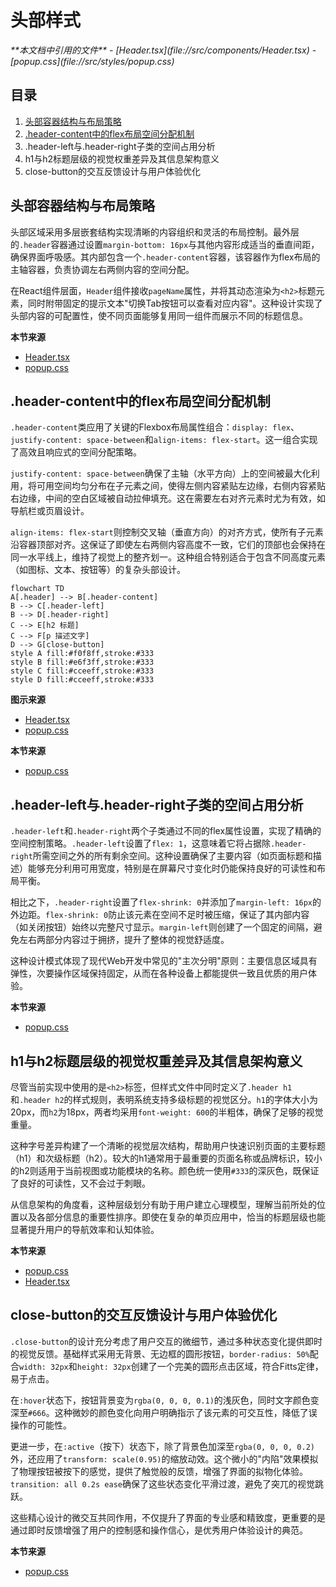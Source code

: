 # 头部样式

<cite>
**本文档中引用的文件**   
- [Header.tsx](file://src/components/Header.tsx)
- [popup.css](file://src/styles/popup.css)
</cite>

## 目录
1. [头部容器结构与布局策略](#头部容器结构与布局策略)
2. [.header-content中的flex布局空间分配机制](#header-content中的flex布局空间分配机制)
3. .header-left与.header-right子类的空间占用分析
4. h1与h2标题层级的视觉权重差异及其信息架构意义
5. close-button的交互反馈设计与用户体验优化

## 头部容器结构与布局策略

头部区域采用多层嵌套结构实现清晰的内容组织和灵活的布局控制。最外层的`.header`容器通过设置`margin-bottom: 16px`与其他内容形成适当的垂直间距，确保界面呼吸感。其内部包含一个`.header-content`容器，该容器作为flex布局的主轴容器，负责协调左右两侧内容的空间分配。

在React组件层面，`Header`组件接收`pageName`属性，并将其动态渲染为`<h2>`标题元素，同时附带固定的提示文本"切换Tab按钮可以查看对应内容"。这种设计实现了头部内容的可配置性，使不同页面能够复用同一组件而展示不同的标题信息。

**本节来源**
- [Header.tsx](file://src/components/Header.tsx#L2-L17)
- [popup.css](file://src/styles/popup.css#L459)

## .header-content中的flex布局空间分配机制

`.header-content`类应用了关键的Flexbox布局属性组合：`display: flex`、`justify-content: space-between`和`align-items: flex-start`。这一组合实现了高效且响应式的空间分配策略。

`justify-content: space-between`确保了主轴（水平方向）上的空间被最大化利用，将可用空间均匀分布在子元素之间，使得左侧内容紧贴左边缘，右侧内容紧贴右边缘，中间的空白区域被自动拉伸填充。这在需要左右对齐元素时尤为有效，如导航栏或页眉设计。

`align-items: flex-start`则控制交叉轴（垂直方向）的对齐方式，使所有子元素沿容器顶部对齐。这保证了即使左右两侧内容高度不一致，它们的顶部也会保持在同一水平线上，维持了视觉上的整齐划一。这种组合特别适合于包含不同高度元素（如图标、文本、按钮等）的复杂头部设计。

```mermaid
flowchart TD
A[.header] --> B[.header-content]
B --> C[.header-left]
B --> D[.header-right]
C --> E[h2 标题]
C --> F[p 描述文字]
D --> G[close-button]
style A fill:#f0f8ff,stroke:#333
style B fill:#e6f3ff,stroke:#333
style C fill:#cceeff,stroke:#333
style D fill:#cceeff,stroke:#333
```

**图示来源**
- [Header.tsx](file://src/components/Header.tsx#L6-L17)
- [popup.css](file://src/styles/popup.css#L463)

**本节来源**
- [popup.css](file://src/styles/popup.css#L463-L467)

## .header-left与.header-right子类的空间占用分析

`.header-left`和`.header-right`两个子类通过不同的flex属性设置，实现了精确的空间控制策略。`.header-left`设置了`flex: 1`，这意味着它将占据除`.header-right`所需空间之外的所有剩余空间。这种设置确保了主要内容（如页面标题和描述）能够充分利用可用宽度，特别是在屏幕尺寸变化时仍能保持良好的可读性和布局平衡。

相比之下，`.header-right`设置了`flex-shrink: 0`并添加了`margin-left: 16px`的外边距。`flex-shrink: 0`防止该元素在空间不足时被压缩，保证了其内部内容（如关闭按钮）始终以完整尺寸显示。`margin-left`则创建了一个固定的间隔，避免左右两部分内容过于拥挤，提升了整体的视觉舒适度。

这种设计模式体现了现代Web开发中常见的"主次分明"原则：主要信息区域具有弹性，次要操作区域保持固定，从而在各种设备上都能提供一致且优质的用户体验。

**本节来源**
- [popup.css](file://src/styles/popup.css#L469-L473)

## h1与h2标题层级的视觉权重差异及其信息架构意义

尽管当前实现中使用的是`<h2>`标签，但样式文件中同时定义了`.header h1`和`.header h2`的样式规则，表明系统支持多级标题的视觉区分。`h1`的字体大小为20px，而`h2`为18px，两者均采用`font-weight: 600`的半粗体，确保了足够的视觉重量。

这种字号差异构建了一个清晰的视觉层次结构，帮助用户快速识别页面的主要标题（h1）和次级标题（h2）。较大的h1通常用于最重要的页面名称或品牌标识，较小的h2则适用于当前视图或功能模块的名称。颜色统一使用`#333`的深灰色，既保证了良好的可读性，又不会过于刺眼。

从信息架构的角度看，这种层级划分有助于用户建立心理模型，理解当前所处的位置以及各部分信息的重要性排序。即使在复杂的单页应用中，恰当的标题层级也能显著提升用户的导航效率和认知体验。

**本节来源**
- [popup.css](file://src/styles/popup.css#L478-L486)
- [Header.tsx](file://src/components/Header.tsx#L10)

## close-button的交互反馈设计与用户体验优化

`.close-button`的设计充分考虑了用户交互的微细节，通过多种状态变化提供即时的视觉反馈。基础样式采用无背景、无边框的圆形按钮，`border-radius: 50%`配合`width: 32px`和`height: 32px`创建了一个完美的圆形点击区域，符合Fitts定律，易于点击。

在`:hover`状态下，按钮背景变为`rgba(0, 0, 0, 0.1)`的浅灰色，同时文字颜色变深至`#666`。这种微妙的颜色变化向用户明确指示了该元素的可交互性，降低了误操作的可能性。

更进一步，在`:active`（按下）状态下，除了背景色加深至`rgba(0, 0, 0, 0.2)`外，还应用了`transform: scale(0.95)`的缩放动效。这个微小的"内陷"效果模拟了物理按钮被按下的感觉，提供了触觉般的反馈，增强了界面的拟物化体验。`transition: all 0.2s ease`确保了这些状态变化平滑过渡，避免了突兀的视觉跳跃。

这些精心设计的微交互共同作用，不仅提升了界面的专业感和精致度，更重要的是通过即时反馈增强了用户的控制感和操作信心，是优秀用户体验设计的典范。

**本节来源**
- [popup.css](file://src/styles/popup.css#L496-L504)